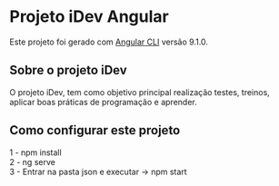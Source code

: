 # Projeto iDev Angular

Este projeto foi gerado com [Angular CLI](https://github.com/angular/angular-cli) versão 9.1.0.

## Sobre o projeto iDev

O projeto iDev, tem como objetivo principal realização testes, treinos, aplicar boas práticas de programação e aprender.

## Como configurar este projeto

1 - npm install <br />
2 - ng serve    <br />
3 - Entrar na pasta json e executar -> npm start <br />
